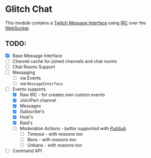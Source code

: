 # Glitch Chat

This module contains a [Twitch Message Interface](https://dev.twitch.tv/docs/irc/guide/) using [IRC](https://en.wikipedia.org/wiki/Internet_Relay_Chat) over the [WebSocket](https://en.wikipedia.org/wiki/WebSocket).

## TODO:

* [x] Base Message Interface
* [ ] Channel cache for joined channels and chat rooms
* [ ] Chat Rooms Support
* [ ] Messaging
  * [ ] via Events
  * [ ] via `MessageInterface`
* [ ] Events supports
  * [x] Raw IRC - for creates own custom events
  * [x] Join/Part channel
  * [x] Messages
  * [x] Subscribe's
  * [x] Host's
  * [x] Raid's
  * [ ] Moderation Actions - *better supported with [PubSub](../pubsub)*
    * [ ] Timeout - *with reasons too*
    * [ ] Bans - *with reasons too*
    * [ ] Unbans - *with reasons too*
* [ ] Command API
